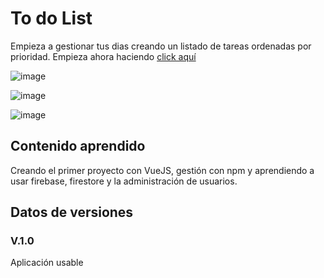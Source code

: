 # To do List
Empieza a gestionar tus dias creando un listado de tareas ordenadas por prioridad. Empieza ahora haciendo [click aquí](https://todo-list-rodrigo.web.app/personal)


![image](https://github.com/rodrigoespigares/to-do-list-vuejs/assets/94736646/0f0bad36-c183-4ed0-affb-01beec6359c5)

![image](https://github.com/rodrigoespigares/to-do-list-vuejs/assets/94736646/2a6c4742-4c2a-46ae-bb14-ab49046f5e11)


![image](https://github.com/rodrigoespigares/to-do-list-vuejs/assets/94736646/5460a844-5b07-476f-874a-17cd0f427cb8)


## Contenido aprendido
Creando el primer proyecto con VueJS, gestión con npm y aprendiendo a usar firebase, firestore y la administración de usuarios.

## Datos de versiones
### V.1.0
Aplicación usable

